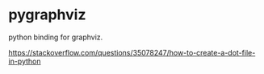 # pygraphviz


python binding for graphviz.

https://stackoverflow.com/questions/35078247/how-to-create-a-dot-file-in-python
